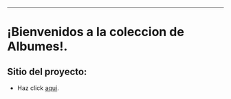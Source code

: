 ---------------------------------------------

# ¡Bienvenidos a la coleccion de Albumes!. 


## Sitio del proyecto:
 * Haz click [aqui](https://axios-http.com/docs/intro).
